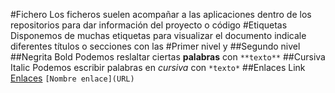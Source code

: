 #Fichero 
Los ficheros  suelen acompañar a las aplicaciones dentro de los repositorios para dar información del proyecto o código
#Etiquetas
Disponemos de muchas etiquetas para visualizar el documento indicale diferentes títulos o secciones con las \#Primer nivel y \#\#Segundo nivel
##Negrita Bold
Podemos reslaltar ciertas **palabras** con `**texto**`
##Cursiva Italic
Podemos escribir palabras en *cursiva* con `*texto*`
##Enlaces Link
[Enlaces](https://commonmark.org/help/)
`[Nombre enlace](URL)`
